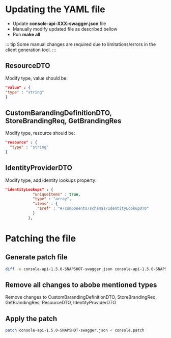 # Updating the YAML file

* Update **console-api-XXX-swagger.json** file
* Manually modify updated file as described bellow
* Run **make all**


::: tip
Some manual changes are required due to limitations/errors in the client generation tool.
:::

## ResourceDTO

Modify type, value should be:

```json
"value" : {
"type" : "string"
}
```

## CustomBarandingDefinitionDTO, StoreBrandingReq, GetBrandingRes

Modify type, resource should be:

```json
"resource" : {
  "type" : "string"
}
```

## IdentityProviderDTO

Modify type, add identity lookups property:

```json
"identityLookups" : {
            "uniqueItems" : true,
            "type" : "array",
            "items" : {
              "$ref" : "#/components/schemas/IdentityLookupDTO"
            }
          },
```

# Patching the file

## Generate patch file

```sh
diff -u console-api-1.5.0-SNAPSHOT-swagger.json console-api-1.5.0-SNAPSHOT-swagger.json.new > console.patch
```

## Remove all changes to abobe mentioned types

Remove changes to CustomBarandingDefinitionDTO, StoreBrandingReq, GetBrandingRes, ResourceDTO, IdentityProviderDTO

## Apply the patch

```sh
patch console-api-1.5.0-SNAPSHOT-swagger.json < console.patch
```
